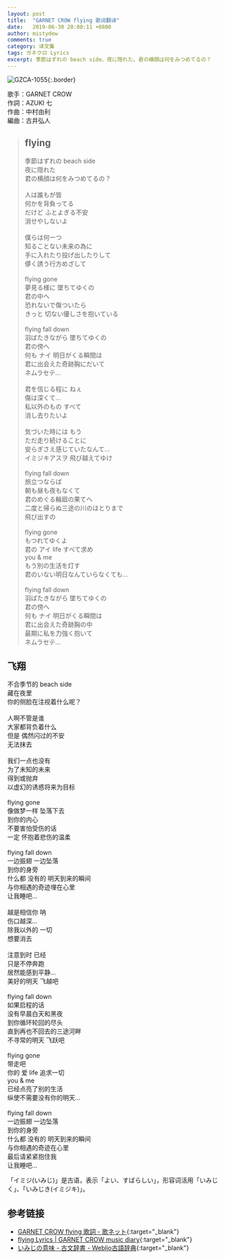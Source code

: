 ```yaml
---
layout: post
title:  "GARNET CROW flying 歌词翻译"
date:   2019-06-30 20:00:11 +0800
author: mistydew
comments: true
category: 译文集
tags: ガネクロ Lyrics
excerpt: 季節はずれの beach side、夜に隠れた。君の横顔は何をみつめてるの？
---
```

![GZCA-1055](https://crowsub.github.io/images/discography/single/GZCA-1055.jpg){:.border}

歌手：GARNET CROW<br>
作詞：AZUKI 七<br>
作曲：中村由利<br>
編曲：古井弘人

<blockquote class="lyric-original">
  <h2>flying</h2>
  <p>
    季節はずれの beach side<br>
    夜に隠れた<br>
    君の横顔は何をみつめてるの？<br>
    <br>
    人は誰もが皆<br>
    何かを背負ってる<br>
    だけど ふとよぎる不安<br>
    消せやしないよ<br>
    <br>
    僕らは何一つ<br>
    知ることない未来の為に<br>
    手に入れたり投げ出したりして<br>
    儚く誘う行方めざして<br>
    <br>
    flying gone<br>
    夢見る様に 墜ちてゆくの<br>
    君の中へ<br>
    恐れないで傷ついたら<br>
    きっと 切ない優しさを抱いている<br>
    <br>
    flying fall down<br>
    羽ばたきながら 墜ちてゆくの<br>
    君の傍へ<br>
    何も ナイ 明日がくる瞬間は<br>
    君に出会えた奇跡胸にだいて<br>
    ネムラセテ…<br>
    <br>
    君を信じる程に ねぇ<br>
    傷は深くて…<br>
    私以外のもの すべて<br>
    消し去りたいよ<br>
    <br>
    気づいた時には もう<br>
    ただ走り続けることに<br>
    安らぎさえ感じていたなんて…<br>
    イミジキアスヲ 飛び越えてゆけ<br>
    <br>
    flying fall down<br>
    旅立つならば<br>
    朝も昼も夜もなくて<br>
    君のめぐる輪廻の果てへ<br>
    二度と帰らぬ三途の川のほとりまで<br>
    飛び出すの<br>
    <br>
    flying gone<br>
    もつれてゆくよ<br>
    君の アイ life すべて求め<br>
    you & me<br>
    もう別の生活を灯す<br>
    君のいない明日なんていらなくても…<br>
    <br>
    flying fall down<br>
    羽ばたきながら 墜ちてゆくの<br>
    君の傍へ<br>
    何も ナイ 明日がくる瞬間は<br>
    君に出会えた奇跡胸の中<br>
    最期に私を力強く抱いて<br>
    ネムラセテ…
  </p>
</blockquote>

<div class="lyric-translation">
  <h2>飞翔</h2>
  <p>
    不合季节的 beach side<br>
    藏在夜里<br>
    你的侧脸在注视着什么呢？<br>
    <br>
    人啊不管是谁<br>
    大家都背负着什么<br>
    但是 偶然闪过的不安<br>
    无法抹去<br>
    <br>
    我们一点也没有<br>
    为了未知的未来<br>
    得到或抛弃<br>
    以虚幻的诱惑将来为目标<br>
    <br>
    flying gone<br>
    像做梦一样 坠落下去<br>
    到你的内心<br>
    不要害怕受伤的话<br>
    一定 怀抱着悲伤的温柔<br>
    <br>
    flying fall down<br>
    一边振翅 一边坠落<br>
    到你的身旁<br>
    什么都 没有的 明天到来的瞬间<br>
    与你相遇的奇迹埋在心里<br>
    让我睡吧…<br>
    <br>
    越是相信你 呐<br>
    伤口越深…<br>
    除我以外的 一切<br>
    想要消去<br>
    <br>
    注意到时 已经<br>
    只是不停奔跑<br>
    居然能感到平静…<br>
    美好的明天 飞越吧<br>
    <br>
    flying fall down<br>
    如果启程的话<br>
    没有早晨白天和黑夜<br>
    到你循环轮回的尽头<br>
    直到再也不回去的三途河畔<br>
    不寻常的明天 飞跃吧<br>
    <br>
    flying gone<br>
    带走吧<br>
    你的 爱 life 追求一切<br>
    you & me<br>
    已经点亮了别的生活<br>
    纵使不需要没有你的明天…<br>
    <br>
    flying fall down<br>
    一边振翅 一边坠落<br>
    到你的身旁<br>
    什么都 没有的 明天到来的瞬间<br>
    与你相遇的奇迹在心里<br>
    最后请紧紧抱住我<br>
    让我睡吧…
  </p>
</div>

「イミジ(いみじ)」是古语，表示「よい、すばらしい」，形容词活用「いみじく」、「いみじき(イミジキ)」。

## 参考链接

* [GARNET CROW flying 歌詞 - 歌ネット](https://www.uta-net.com/song/18219/){:target="_blank"}
* [flying Lyrics \| GARNET CROW music diary](https://crowsub.github.io/lyrics/original/flying.html){:target="_blank"}
* [いみじの意味 - 古文辞書 - Weblio古語辞典](https://kobun.weblio.jp/content/いみじ){:target="_blank"}
